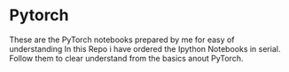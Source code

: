 # Pytorch
These are the PyTorch notebooks prepared by me for easy of understanding
In this Repo i have ordered the Ipython Notebooks in serial. Follow them to clear understand from the basics anout PyTorch. 

